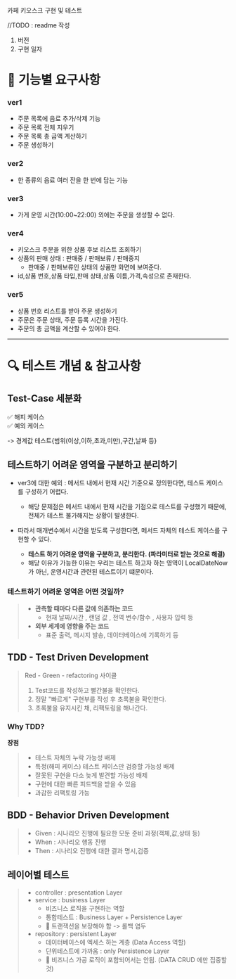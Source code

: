 카페 키오스크 구현 및 테스트

//TODO : readme 작성  
1. 버전  
2. 구현 일자  


# 📌 기능별 요구사항 

### ver1

- 주문 목록에 음료 추가/삭제 기능
- 주문 목록 전체 지우기
- 주문 목록 총 금액 계산하기
- 주문 생성하기

### ver2

- 한 종류의 음료 여러 잔을 한 번에 담는 기능

### ver3

- 가게 운영 시간(10:00~22:00) 외에는 주문을 생성할 수 없다.

### ver4

- 키오스크 주문을 위한 상품 후보 리스트 조회하기
- 상품의 판매 상태 : 판매중 / 판매보류 / 판매중지
  - 판매중 / 판매보류인 상태의 상품만 화면에 보여준다.
- id,상품 번호,상품 타입,판매 상태,상품 이름,가격,속성으로 존재한다.

### ver5

- 상품 번호 리스트를 받아 주문 생성하기
- 주문은 주문 상태, 주문 등록 시간을 가진다.
- 주문의 총 금액을 계산할 수 있어야 한다.

---

# 🔍 테스트 개념 & 참고사항

## Test-Case 세분화

✅ 해피 케이스  
✅ 예외 케이스  

-> 경계값 테스트{범위(이상,이하,초과,미만),구간,날짜 등}

## 테스트하기 어려운 영역을 구분하고 분리하기

- ver3에 대한 예외 : 메서드 내에서 현재 시간 기준으로 정의한다면, 테스트 케이스를 구성하기 어렵다.
  - 해당 문제점은 메서드 내에서 현재 시간을 기점으로 테스트를 구성했기 때문에, 전체가 테스트 불가해지는 상황이 발생한다.

- 따라서 매개변수에서 시간을 받도록 구성한다면, 메서드 자체의 테스트 케이스를 구현할 수 있다.
  - **테스트 하기 어려운 영역을 구분하고, 분리한다. (파라미터로 받는 것으로 해결)**
  - 해당 이유가 가능한 이유는 우리는 테스트 하고자 하는 영역이 LocalDateNow가 아닌, 운영시간과 관련된 테스트이기 떄문이다.

### 테스트하기 어려운 영역은 어떤 것일까?

> - **관측할 때마다 다른 값에 의존하는 코드**
>   - 현재 날짜/시간 , 랜덤 값 , 전역 변수/함수 , 사용자 입력 등
> - **외부 세계에 영향을 주는 코드**
>   - 표준 출력, 메시지 발송, 데이터베이스에 기록하기 등


## TDD - Test Driven Development
> Red - Green - refactoring 사이클
> 1. Test코드를 작성하고 빨간불을 확인한다.
> 2. 정말 "빠르게" 구현부를 작성 후 초록불을 확인한다.
> 3. 초록불을 유지시킨 채, 리팩토링을 해나간다.

### Why TDD?

**장점**
> - 테스트 자체의 누락 가능성 배제
> - 특정(해피 케이스) 테스트 케이스만 검증할 가능성 배제
> - 잘못된 구현을 다소 늦게 발견할 가능성 배제
> - 구현에 대한 빠른 피드백을 받을 수 있음
> - 과감한 리팩토링 가능

## BDD - Behavior Driven Development
> - Given : 시나리오 진행에 필요한 모둔 준비 과정(객체,값,상태 등)
> - When : 시나리오 행동 진행
> - Then : 시나리오 진행에 대한 결과 명시,검증

## 레이어별 테스트
>
> - controller : presentation Layer
> - service : business Layer
>   - 비즈니스 로직을 구현하는 역할
>   - 통합테스트 : Business Layer + Persistence Layer
>   - 📌 트랜잭션을 보장해야 함 -> 롤백 염두 
> - repository : persistent Layer
>   - 데이터베이스에 엑세스 하는 계층 (Data Access 역할)
>   - 단위테스트에 가까움 : only Persistence Layer
>   - 📌 비즈니스 가공 로직이 포함되어서는 안됨. (DATA CRUD 에만 집중할 것)